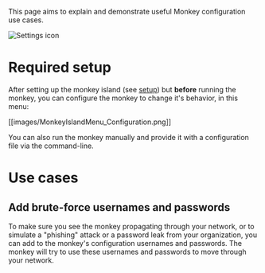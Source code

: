 This page aims to explain and demonstrate useful Monkey configuration use cases. 

![Settings icon](https://image.flaticon.com/icons/png/128/219/219525.png)

# Required setup
After setting up the monkey island (see [setup](https://github.com/guardicore/monkey/wiki/Setup)) but **before** running the monkey, you can configure the monkey to change it's behavior, in this menu: 

[[images/MonkeyIslandMenu_Configuration.png]]

You can also run the monkey manually and provide it with a configuration file via the command-line.

# Use cases
## Add brute-force usernames and passwords
To make sure you see the monkey propagating through your network, or to simulate a "phishing" attack or a password leak from your organization, you can add to the monkey's configuration usernames and passwords. The monkey will try to use these usernames and passwords to move through your network. 
